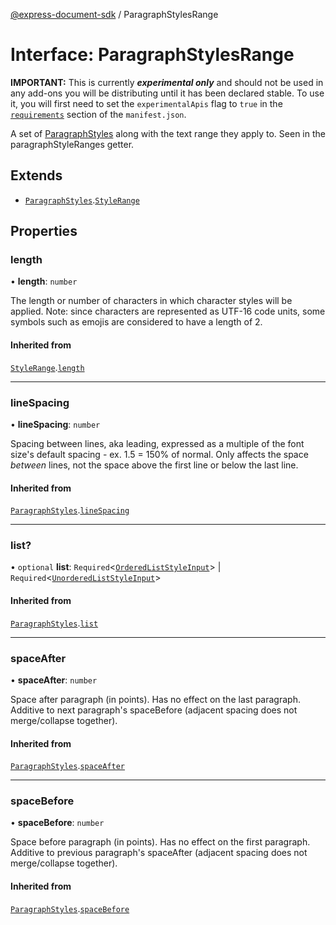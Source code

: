 [@express-document-sdk](../overview.md) / ParagraphStylesRange

# Interface: ParagraphStylesRange

<InlineAlert slots="text" variant="warning"/>

**IMPORTANT:** This is currently ***experimental only*** and should not be used in any add-ons you will be distributing until it has been declared stable. To use it, you will first need to set the `experimentalApis` flag to `true` in the [`requirements`](../../../manifest/index.md#requirements) section of the `manifest.json`.

A set of [ParagraphStyles](ParagraphStyles.md) along with the text range they apply to. Seen in the paragraphStyleRanges getter.

## Extends

- [`ParagraphStyles`](ParagraphStyles.md).[`StyleRange`](StyleRange.md)

## Properties

### length

• **length**: `number`

The length or number of characters in which character styles will be applied.
Note: since characters are represented as UTF-16 code units, some symbols
such as emojis are considered to have a length of 2.

#### Inherited from

[`StyleRange`](StyleRange.md).[`length`](StyleRange.md#length)

***

### lineSpacing

• **lineSpacing**: `number`

Spacing between lines, aka leading, expressed as a multiple of the font size's default spacing - ex. 1.5 = 150% of normal.
Only affects the space *between* lines, not the space above the first line or below the last line.

#### Inherited from

[`ParagraphStyles`](ParagraphStyles.md).[`lineSpacing`](ParagraphStyles.md#linespacing)

***

### list?

• `optional` **list**: `Required`\<[`OrderedListStyleInput`](OrderedListStyleInput.md)\> \| `Required`\<[`UnorderedListStyleInput`](UnorderedListStyleInput.md)\>

#### Inherited from

[`ParagraphStyles`](ParagraphStyles.md).[`list`](ParagraphStyles.md#list)

***

### spaceAfter

• **spaceAfter**: `number`

Space after paragraph (in points). Has no effect on the last paragraph. Additive to next paragraph's spaceBefore
(adjacent spacing does not merge/collapse together).

#### Inherited from

[`ParagraphStyles`](ParagraphStyles.md).[`spaceAfter`](ParagraphStyles.md#spaceafter)

***

### spaceBefore

• **spaceBefore**: `number`

Space before paragraph (in points). Has no effect on the first paragraph. Additive to previous paragraph's spaceAfter
(adjacent spacing does not merge/collapse together).

#### Inherited from

[`ParagraphStyles`](ParagraphStyles.md).[`spaceBefore`](ParagraphStyles.md#spacebefore)
